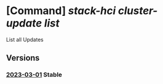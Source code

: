 # [Command] _stack-hci cluster-update list_

List all Updates

## Versions

### [2023-03-01](/Resources/mgmt-plane/L3N1YnNjcmlwdGlvbnMve30vcmVzb3VyY2Vncm91cHMve30vcHJvdmlkZXJzL21pY3Jvc29mdC5henVyZXN0YWNraGNpL2NsdXN0ZXJzL3t9L3VwZGF0ZXM=/2023-03-01.xml) **Stable**

<!-- mgmt-plane /subscriptions/{}/resourcegroups/{}/providers/microsoft.azurestackhci/clusters/{}/updates 2023-03-01 -->
